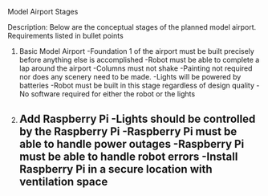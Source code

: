 Model Airport Stages

Description: Below are the conceptual stages of the planned model airport. Requirements listed in bullet points

1. Basic Model Airport
	-Foundation 1 of the airport must be built precisely before anything else is accomplished
		-Robot must be able to complete a lap around the airport
		-Columns must not shake
	-Painting not required nor does any scenery need to be made.
	-Lights will be powered by batteries
	-Robot must be built in this stage regardless of design quality
	-No software required for either the robot or the lights

2. Add Raspberry Pi
	-Lights should be controlled by the Raspberry Pi
	-Raspberry Pi must be able to handle power outages
	-Raspberry Pi must be able to handle robot errors
	-Install Raspberry Pi in a secure location with ventilation space
	-